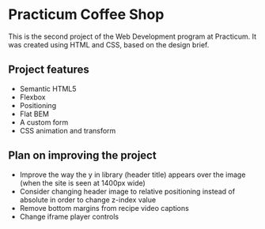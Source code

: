 # Practicum Coffee Shop

This is the second project of the Web Development program at Practicum. It was created using HTML and CSS, based on the design brief.

## Project features

- Semantic HTML5
- Flexbox
- Positioning
- Flat BEM
- A custom form
- CSS animation and transform

## Plan on improving the project

- Improve the way the y in library (header title) appears over the image (when the site is seen at 1400px wide)
- Consider changing header image to relative positioning instead of absolute in order to change z-index value
- Remove bottom margins from recipe video captions
- Change iframe player controls
